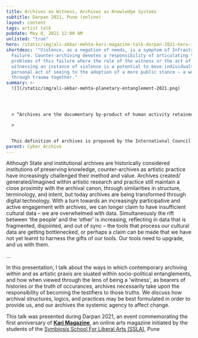 ```yaml
---
title: Archives as Witness, Archives as Knowledge Systems
subtitle: Darpan 2021, Pune (online)
layout: content
tags: artist talk
pubdate: May 8, 2021 12:00 AM
unlisted: "true"
hero: /static/img/ali-akbar-mehta-kari-magazine-talk-darpan-2021-hero-image.jpg
shortdesc: '"Violence, as a negation of needs, is a symptom of Infrastructural
  Failure. Counter-archiving denotes a responsibility of articulating the
  problems of this failure where the role of the witness or the act of
  witnessing an instance of violence is a potential to move individuals from the
  personal act of seeing to the adoption of a more public stance – a working
  through trauma together." '
summary: >-
  ![](/static/img/ali-akbar-mehta-planetary-entanglement-2021.png)




  > “Archives are the documentary by-product of human activity retained for their long-term value.” 

  >


  This definition of archives is proposed by the International Council of Archives – a transnational network of organisations with 1900 member archives across 199 countries and territories. This definition, accepted internationally, is underpinned upon the idea of value. And yet, we are living in a  world where the notion of value itself – across a spectrum, of things, objects and ideas, histories and cultures, even people – is being constantly questioned and revised.
parent: Cyber Archive
---
```

Although State and institutional archives are historically considered institutions of preserving knowledge, counter-archives as artistic practice have increasingly challenged their method and value. Archives created/ generated/imagined within artistic research and practice still maintain a close proximity with the archival canon, through similarities in structure, terminology, and intent, but today archives are being transformed through digital technology. With a turn towards an increasingly participative and active engagement with archives, we can longer claim to have insufficient cultural data – we are overwhelmed with data. Simultaneously the rift between ‘the people’ and the ‘other’ is increasing, reflecting in data that is fragmented, disjointed, and out of sync – the tools that process our cultural data are getting bottlenecked, or perhaps a claim can be made that we have not yet learnt to harness the gifts of our tools. Our tools need to upgrade, and us with them.

...

In this presentation, I talk about the ways in which contemporary archiving within and as artistic praxis are siuated within socio-political entanglements, and how when viewed through the lens of being a 'witness', as bearers of histories or the truth of occurances, archives necessarily take upon the responsibility of becoming the testifiers to those truths. We discuss how archival structures, logics, and practices may be best formulated in order to provide us, and our archives the systemic agency to affect change.

This talk was presented during Darpan 2021, an event commemorating the first anniversary of **[Kari Magazine](https://karissla.wordpress.com/)**, an online arts magazine initiated by the students of the [Symbiosis School For Liberal Arts (SSLA)](https://www.ssla.edu.in/), Pune